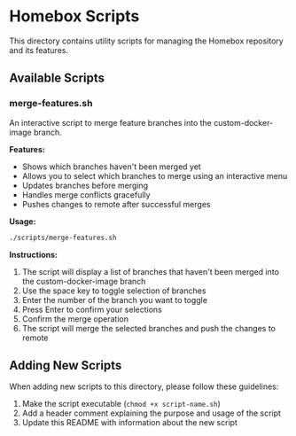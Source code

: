 # Homebox Scripts

This directory contains utility scripts for managing the Homebox repository and its features.

## Available Scripts

### merge-features.sh

An interactive script to merge feature branches into the custom-docker-image branch.

**Features:**
- Shows which branches haven't been merged yet
- Allows you to select which branches to merge using an interactive menu
- Updates branches before merging
- Handles merge conflicts gracefully
- Pushes changes to remote after successful merges

**Usage:**
```bash
./scripts/merge-features.sh
```

**Instructions:**
1. The script will display a list of branches that haven't been merged into the custom-docker-image branch
2. Use the space key to toggle selection of branches
3. Enter the number of the branch you want to toggle
4. Press Enter to confirm your selections
5. Confirm the merge operation
6. The script will merge the selected branches and push the changes to remote

## Adding New Scripts

When adding new scripts to this directory, please follow these guidelines:
1. Make the script executable (`chmod +x script-name.sh`)
2. Add a header comment explaining the purpose and usage of the script
3. Update this README with information about the new script
